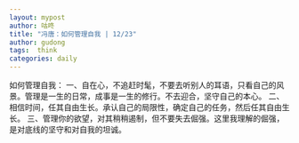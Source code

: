 ```yaml
---
layout: mypost
author: 咕咚
title: "冯唐：如何管理自我 | 12/23"
author: gudong
tags:  think
categories: daily
---
```


如何管理自我：
一、自在心，不追赶时髦，不要去听别人的耳语，只看自己的风景。管理是一生的日常，成事是一生的修行。不去迎合，坚守自己的本心。
二、相信时间，任其自由生长。承认自己的局限性，确定自己的任务，然后任其自由生长。
三、管理你的欲望，对其稍稍遏制，但不要失去倔强。这里我理解的倔强，是对底线的坚守和对自我的坦诚。
